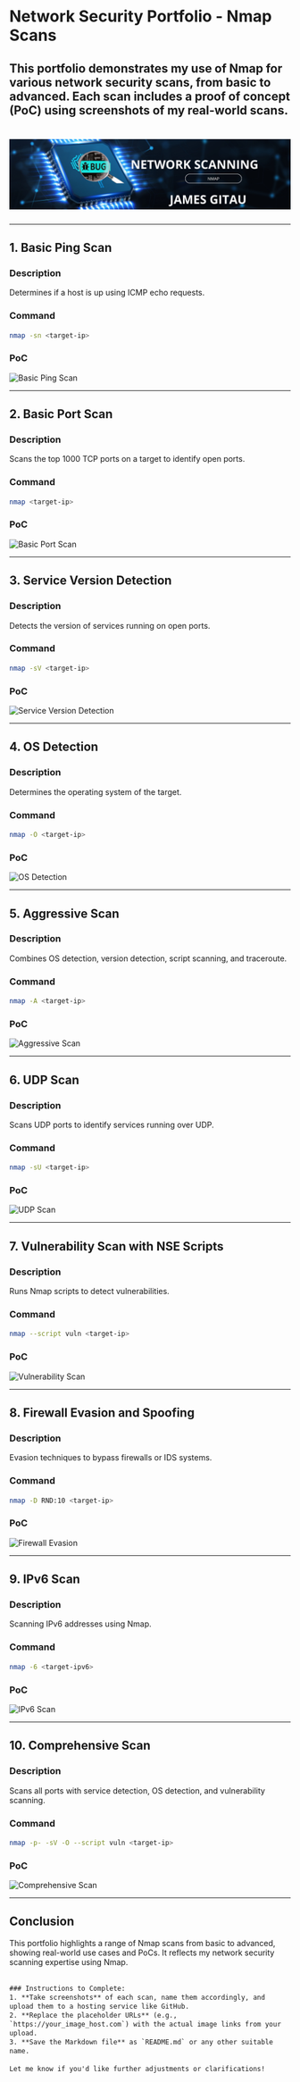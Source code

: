 # Network Security Portfolio - Nmap Scans

This portfolio demonstrates my use of Nmap for various network security scans, from basic to advanced. Each scan includes a proof of concept (PoC) using screenshots of my real-world scans.
---
# ![Network Security Scan Banner](https://github.com/jeymo092/Network-Scanning/blob/b8c576520a3d0621aad9c7a0a5429f372589b4ca/NETWORK%20SCANNING.png)


---

## 1. **Basic Ping Scan**

### Description
Determines if a host is up using ICMP echo requests.

### Command
```bash
nmap -sn <target-ip>
```

### PoC
![Basic Ping Scan](https://your_image_host.com/basic_ping_scan.png)

---

## 2. **Basic Port Scan**

### Description
Scans the top 1000 TCP ports on a target to identify open ports.

### Command
```bash
nmap <target-ip>
```

### PoC
![Basic Port Scan](https://your_image_host.com/port_scan.png)

---

## 3. **Service Version Detection**

### Description
Detects the version of services running on open ports.

### Command
```bash
nmap -sV <target-ip>
```

### PoC
![Service Version Detection](https://your_image_host.com/service_detection.png)

---

## 4. **OS Detection**

### Description
Determines the operating system of the target.

### Command
```bash
nmap -O <target-ip>
```

### PoC
![OS Detection](https://your_image_host.com/os_detection.png)

---

## 5. **Aggressive Scan**

### Description
Combines OS detection, version detection, script scanning, and traceroute.

### Command
```bash
nmap -A <target-ip>
```

### PoC
![Aggressive Scan](https://your_image_host.com/aggressive_scan.png)

---

## 6. **UDP Scan**

### Description
Scans UDP ports to identify services running over UDP.

### Command
```bash
nmap -sU <target-ip>
```

### PoC
![UDP Scan](https://your_image_host.com/udp_scan.png)

---

## 7. **Vulnerability Scan with NSE Scripts**

### Description
Runs Nmap scripts to detect vulnerabilities.

### Command
```bash
nmap --script vuln <target-ip>
```

### PoC
![Vulnerability Scan](https://your_image_host.com/vuln_scan.png)

---

## 8. **Firewall Evasion and Spoofing**

### Description
Evasion techniques to bypass firewalls or IDS systems.

### Command
```bash
nmap -D RND:10 <target-ip>
```

### PoC
![Firewall Evasion](https://your_image_host.com/firewall_evasion.png)

---

## 9. **IPv6 Scan**

### Description
Scanning IPv6 addresses using Nmap.

### Command
```bash
nmap -6 <target-ipv6>
```

### PoC
![IPv6 Scan](https://your_image_host.com/ipv6_scan.png)

---

## 10. **Comprehensive Scan**

### Description
Scans all ports with service detection, OS detection, and vulnerability scanning.

### Command
```bash
nmap -p- -sV -O --script vuln <target-ip>
```

### PoC
![Comprehensive Scan](https://your_image_host.com/comprehensive_scan.png)

---

## Conclusion

This portfolio highlights a range of Nmap scans from basic to advanced, showing real-world use cases and PoCs. It reflects my network security scanning expertise using Nmap.
```

### Instructions to Complete:
1. **Take screenshots** of each scan, name them accordingly, and upload them to a hosting service like GitHub.
2. **Replace the placeholder URLs** (e.g., `https://your_image_host.com`) with the actual image links from your upload.
3. **Save the Markdown file** as `README.md` or any other suitable name.

Let me know if you'd like further adjustments or clarifications!
